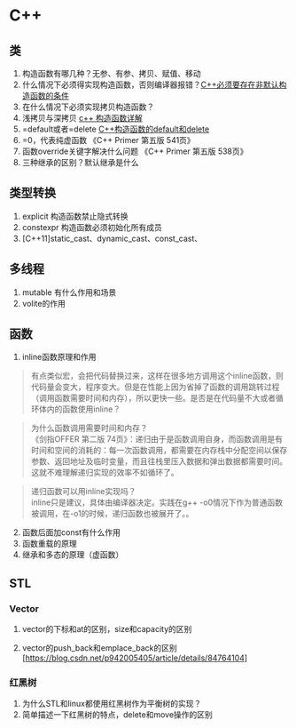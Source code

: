 # C++
## 类
1. 构造函数有哪几种？无参、有参、拷贝、赋值、移动
2. 什么情况下必须得实现构造函数，否则编译器报错？[C++必须要存在非默认构造函数的条件](https://blog.csdn.net/yueyansheng2/article/details/44459313)
3. 在什么情况下必须实现拷贝构造函数？
4. 浅拷贝与深拷贝 [c++ 构造函数详解](https://blog.csdn.net/qq_29339467/article/details/90719951)
5. =default或者=delete [C++构造函数的default和delete](https://www.cnblogs.com/xiangtingshen/p/11005281.html)
6. =0，代表纯虚函数 《C++ Primer 第五版 541页》
7. 函数override关键字解决什么问题 《C++ Primer 第五版 538页》
8. 三种继承的区别？默认继承是什么

## 类型转换
1. explicit 构造函数禁止隐式转换
2. constexpr 构造函数必须初始化所有成员
2. [C++11]static_cast、dynamic_cast、const_cast、

## 多线程

1. mutable 有什么作用和场景
2. volite的作用

## 函数
1. inline函数原理和作用
> 有点类似宏，会把代码替换过来，这样在很多地方调用这个inline函数，则代码量会变大，程序变大。但是在性能上因为省掉了函数的调用跳转过程（调用函数需要时间和内存），所以更快一些。是否是在代码量不大或者循环体内的函数使用inline？  

> 为什么函数调用需要时间和内存？  
> 《剑指OFFER 第二版 74页》：递归由于是函数调用自身，而函数调用是有时间和空间的消耗的：每一次函数调用，都需要在内存栈中分配空间以保存参数、返回地址及临时变量，而且往栈里压入数据和弹出数据都需要时间。这就不难理解递归实现的效率不如循环了。  

> 递归函数可以用inline实现吗？  
> inline只是建议，具体由编译器决定。实践在g++ -o0情况下作为普通函数被调用，在-o1的时候，递归函数也被展开了。。

2. 函数后面加const有什么作用
3. 函数重载的原理
4. 继承和多态的原理（虚函数）

## STL

### Vector

1. vector的下标和at的区别，size和capacity的区别

2. vector的push_back和emplace_back的区别 [https://blog.csdn.net/p942005405/article/details/84764104]

   

### 红黑树

1. 为什么STL和linux都使用红黑树作为平衡树的实现？
2. 简单描述一下红黑树的特点，delete和move操作的区别

